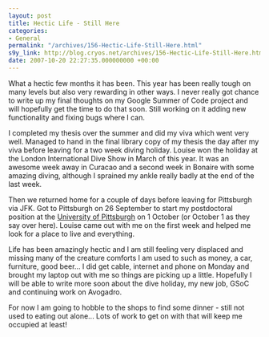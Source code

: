 ```yaml
---
layout: post
title: Hectic Life - Still Here
categories:
- General
permalink: "/archives/156-Hectic-Life-Still-Here.html"
s9y_link: http://blog.cryos.net/archives/156-Hectic-Life-Still-Here.html
date: 2007-10-20 22:27:35.000000000 +00:00
---
```

<span><p>What a hectic few months it has been. This year has been really tough on many levels but also very rewarding in other ways. I never really got chance to write up my final thoughts on my Google Summer of Code project and will hopefully get the time to do that soon. Still working on it adding new functionality and fixing bugs where I can.</p>

<p>I completed my thesis over the summer and did my viva which went very well. Managed to hand in the final library copy of my thesis the day after my viva before leaving for a two week diving holiday. Louise won the holiday at the London International Dive Show in March of this year. It was an awesome week away in Curacao and a second week in Bonaire with some amazing diving, although I sprained my ankle really badly at the end of the last week.</p>

<p>Then we returned home for a couple of days before leaving for Pittsburgh via JFK. Got to Pittsburgh on 26 September to start my postdoctoral position at the <a href="http://www.chem.pitt.edu/">University of Pittsburgh</a> on 1 October (or October 1 as they say over here). Louise came out with me on the first week and helped me look for a place to live and everything.</p>

<p>Life has been amazingly hectic and I am still feeling very displaced and missing many of the creature comforts I am used to such as money, a car, furniture, good beer... I did get cable, internet and phone on Monday and brought my laptop out with me so things are picking up a little. Hopefully I will be able to write more soon about the dive holiday, my new job, GSoC and continuing work on Avogadro.</p>

<p>For now I am going to hobble to the shops to find some dinner - still not used to eating out alone... Lots of work to get on with that will keep me occupied at least!</p></span>
